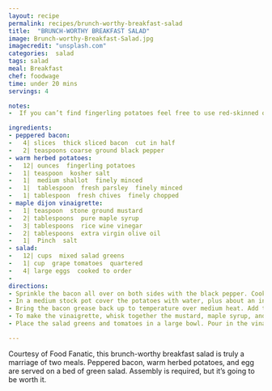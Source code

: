 ```yaml
---
layout: recipe
permalink: recipes/brunch-worthy-breakfast-salad
title:  "BRUNCH-WORTHY BREAKFAST SALAD"
image: Brunch-worthy-Breakfast-Salad.jpg
imagecredit: "unsplash.com"
categories:  salad
tags: salad
meal: Breakfast
chef: foodwage
time: under 20 mins
servings: 4

notes:
-  If you can’t find fingerling potatoes feel free to use red-skinned or yellow potatoes cut into 2″ pieces. If you don’t have rice wine vinegar you can use any other sweet vinegar such as white wine vinegar or apple cider vinegar.

ingredients:
- peppered bacon:
-   4| slices  thick sliced bacon  cut in half
-   2| teaspoons coarse ground black pepper
- warm herbed potatoes:
-   12| ounces  fingerling potatoes
-   1| teaspoon  kosher salt
-   1|  medium shallot  finely minced
-   1|  tablespoon  fresh parsley  finely minced
-   1| tablespoon  fresh chives  finely chopped
- maple dijon vinaigrette:
-   1| teaspoon  stone ground mustard
-   2| tablespoons  pure maple syrup
-   3| tablespoons  rice wine vinegar
-   2| tablespoons  extra virgin olive oil
-   1|  Pinch  salt
- salad:
-   12| cups  mixed salad greens
-   1| cup  grape tomatoes  quartered
-   4| large eggs  cooked to order
- 
directions:
- Sprinkle the bacon all over on both sides with the black pepper. Cook it in a medium skillet until crisp on both sides. Place the bacon on a paper towel to drain and then remove all the grease from the pan except for about a tablespoon. 
- In a medium stock pot cover the potatoes with water, plus about an inch. Add the kosher salt to the water. Bring it to a boil and then reduce the heat to a simmer until the potatoes are fork-tender — about 7 minutes. Drain the water and put them back in the stock pot. 
- Bring the bacon grease back up to temperature over medium heat. Add the shallots and cook them until translucent, 1-2 minutes. Scrape the cooked shallots and remaining bacon grease into the stock pot with the potatoes and toss to coat. Stir in the parsley and chives.
- To make the vinaigrette, whisk together the mustard, maple syrup, and rice wine vinegar. Slowly drizzle in the olive oil, whisking constantly. Stir in the pinch of salt. 
- Place the salad greens and tomatoes in a large bowl. Pour in the vinaigrette and toss to coat. Add the bacon and warm potatoes. Cook the eggs to order and place on top of each salad as you are serving.

---
```


Courtesy of Food Fanatic, this brunch-worthy breakfast salad is truly a marriage of two meals. Peppered bacon, warm herbed potatoes, and egg are served on a bed of green salad. Assembly is required, but it’s going to be worth it.

